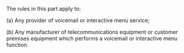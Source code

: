 The rules in this part apply to:

(a) Any provider of voicemail or interactive menu service;

(b) Any manufacturer of telecommunications equipment or customer premises equipment which performs a voicemail or interactive menu function.

